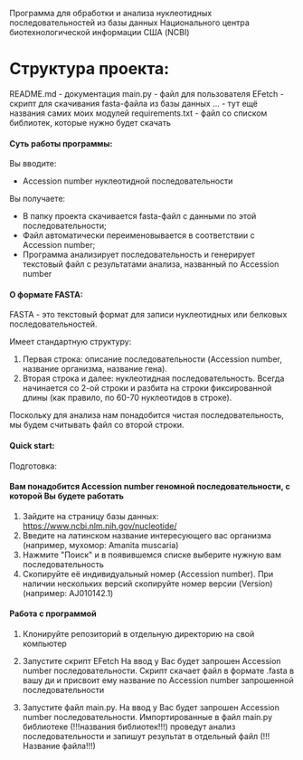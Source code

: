 Программа для обработки и анализа нуклеотидных последовательностей 
из базы данных Национального центра биотехнологической информации США (NCBI)

# Структура проекта:

README.md - документация
main.py - файл для пользователя
EFetch - скрипт для скачивания fasta-файла из базы данных
... - тут ещё названия самих моих модулей
requirements.txt - файл со списком библиотек, которые нужно будет скачать


#### Суть работы программы:

Вы вводите: 
- Accession number нуклеотидной последовательности

Вы получаете:
- В папку проекта скачивается fasta-файл c данными по этой последовательности;
- Файл автоматически переименовывается в соответствии с Accession number;
- Программа анализирует последовательность и генерирует текстовый файл 
с результатами анализа, названный по Accession number


#### О формате FASTA:

FASTA - это текстовый формат для записи нуклеотидных или белковых последовательностей.

Имеет стандартную структуру:

1) Первая строка: описание последовательности
(Accession number, название организма, название гена). 
2) Вторая строка и далее: нуклеотидная последовательность. 
Всегда начинается со 2-ой строки и разбита на строки фиксированной длины 
(как правило, по 60-70 нуклеотидов в строке).

Поскольку для анализа нам понадобится чистая последовательность, мы будем считывать файл 
со второй строки.



#### Quick start:

Подготовка:

#### Вам понадобится Accession number геномной последовательности, с которой Вы будете работать

1) Зайдите на страницу базы данных: https://www.ncbi.nlm.nih.gov/nucleotide/
2) Введите на латинском название интересующего вас организма
(например, мухомор: Amanita muscaria)
3) Нажмите "Поиск" и в появившемся списке выберите нужную вам последовательность
4) Скопируйте её индивидуальный номер (Accession number). При наличии нескольких версий скопируйте 
номер версии (Version)
(например: AJ010142.1)

#### Работа с программой

1) Клонируйте репозиторий в отдельную директорию на свой компьютер

2) Запустите скрипт EFetch
На ввод у Вас будет запрошен Accession number последовательности.
Скрипт скачает файл в формате .fasta в вашу ди и присвоит ему название по Accession number
запрошенной последовательности

3) Запустите файл main.py.
На ввод у Вас будет запрошен Accession number последовательности.
Импортированные в файл main.py библиотеке (!!!названия библиотек!!!) проведут
анализ последовательности и запишут результат в отдельный файл (!!! Название файла!!!)
